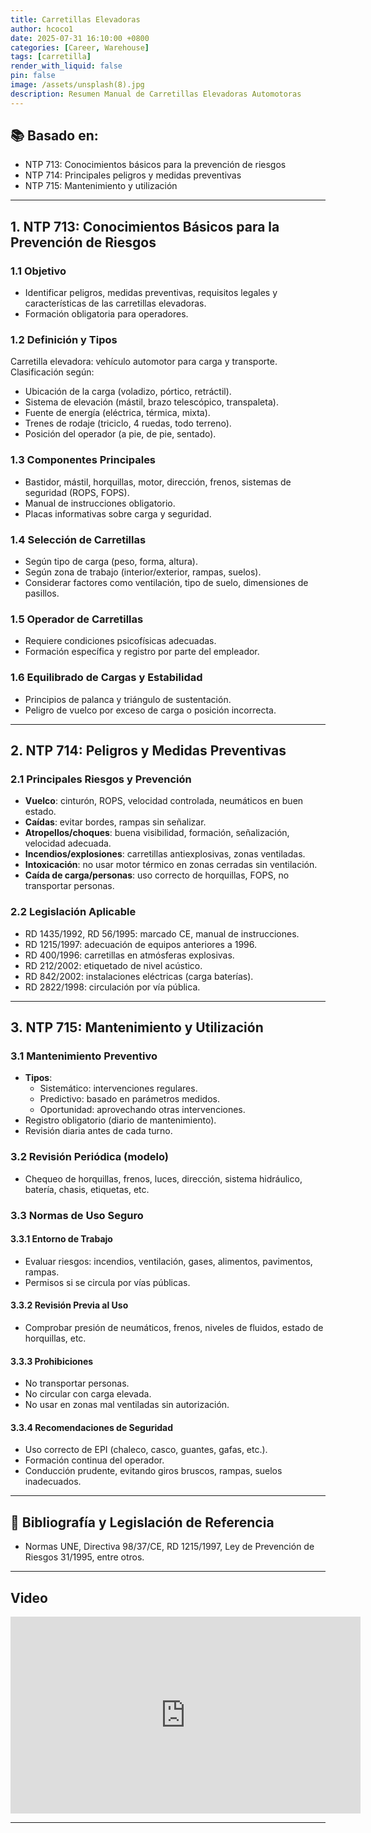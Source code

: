 ```yaml
---
title: Carretillas Elevadoras
author: hcoco1
date: 2025-07-31 16:10:00 +0800
categories: [Career, Warehouse]
tags: [carretilla]
render_with_liquid: false
pin: false
image: /assets/unsplash(8).jpg
description: Resumen Manual de Carretillas Elevadoras Automotoras
---
```


## 📚 Basado en:

- NTP 713: Conocimientos básicos para la prevención de riesgos
- NTP 714: Principales peligros y medidas preventivas
- NTP 715: Mantenimiento y utilización

---

## 1. NTP 713: Conocimientos Básicos para la Prevención de Riesgos

### 1.1 Objetivo

- Identificar peligros, medidas preventivas, requisitos legales y características de las carretillas elevadoras.
- Formación obligatoria para operadores.

### 1.2 Definición y Tipos

Carretilla elevadora: vehículo automotor para carga y transporte. Clasificación según:

- Ubicación de la carga (voladizo, pórtico, retráctil).
- Sistema de elevación (mástil, brazo telescópico, transpaleta).
- Fuente de energía (eléctrica, térmica, mixta).
- Trenes de rodaje (triciclo, 4 ruedas, todo terreno).
- Posición del operador (a pie, de pie, sentado).

### 1.3 Componentes Principales

- Bastidor, mástil, horquillas, motor, dirección, frenos, sistemas de seguridad (ROPS, FOPS).
- Manual de instrucciones obligatorio.
- Placas informativas sobre carga y seguridad.

### 1.4 Selección de Carretillas

- Según tipo de carga (peso, forma, altura).
- Según zona de trabajo (interior/exterior, rampas, suelos).
- Considerar factores como ventilación, tipo de suelo, dimensiones de pasillos.

### 1.5 Operador de Carretillas

- Requiere condiciones psicofísicas adecuadas.
- Formación específica y registro por parte del empleador.

### 1.6 Equilibrado de Cargas y Estabilidad

- Principios de palanca y triángulo de sustentación.
- Peligro de vuelco por exceso de carga o posición incorrecta.

---

## 2. NTP 714: Peligros y Medidas Preventivas

### 2.1 Principales Riesgos y Prevención

- **Vuelco**: cinturón, ROPS, velocidad controlada, neumáticos en buen estado.
- **Caídas**: evitar bordes, rampas sin señalizar.
- **Atropellos/choques**: buena visibilidad, formación, señalización, velocidad adecuada.
- **Incendios/explosiones**: carretillas antiexplosivas, zonas ventiladas.
- **Intoxicación**: no usar motor térmico en zonas cerradas sin ventilación.
- **Caída de carga/personas**: uso correcto de horquillas, FOPS, no transportar personas.

### 2.2 Legislación Aplicable

- RD 1435/1992, RD 56/1995: marcado CE, manual de instrucciones.
- RD 1215/1997: adecuación de equipos anteriores a 1996.
- RD 400/1996: carretillas en atmósferas explosivas.
- RD 212/2002: etiquetado de nivel acústico.
- RD 842/2002: instalaciones eléctricas (carga baterías).
- RD 2822/1998: circulación por vía pública.

---

## 3. NTP 715: Mantenimiento y Utilización

### 3.1 Mantenimiento Preventivo

- **Tipos**:
  - Sistemático: intervenciones regulares.
  - Predictivo: basado en parámetros medidos.
  - Oportunidad: aprovechando otras intervenciones.
- Registro obligatorio (diario de mantenimiento).
- Revisión diaria antes de cada turno.

### 3.2 Revisión Periódica (modelo)

- Chequeo de horquillas, frenos, luces, dirección, sistema hidráulico, batería, chasis, etiquetas, etc.

### 3.3 Normas de Uso Seguro

#### 3.3.1 Entorno de Trabajo

- Evaluar riesgos: incendios, ventilación, gases, alimentos, pavimentos, rampas.
- Permisos si se circula por vías públicas.

#### 3.3.2 Revisión Previa al Uso

- Comprobar presión de neumáticos, frenos, niveles de fluidos, estado de horquillas, etc.

#### 3.3.3 Prohibiciones

- No transportar personas.
- No circular con carga elevada.
- No usar en zonas mal ventiladas sin autorización.

#### 3.3.4 Recomendaciones de Seguridad

- Uso correcto de EPI (chaleco, casco, guantes, gafas, etc.).
- Formación continua del operador.
- Conducción prudente, evitando giros bruscos, rampas, suelos inadecuados.

---



## 📖 Bibliografía y Legislación de Referencia

- Normas UNE, Directiva 98/37/CE, RD 1215/1997, Ley de Prevención de Riesgos 31/1995, entre otros.

---


## Video

<iframe width="560" height="315" src="https://www.youtube.com/embed/uhe7Nv7RHgQ?si=s6REhTVVpiCv_hm6" title="YouTube video player" frameborder="0" allow="accelerometer; autoplay; clipboard-write; encrypted-media; gyroscope; picture-in-picture; web-share" referrerpolicy="strict-origin-when-cross-origin" allowfullscreen></iframe>



---